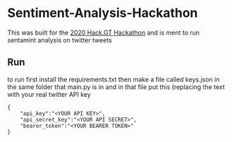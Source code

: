 # Sentiment-Analysis-Hackathon

This was built for the [2020 Hack.GT Hackathon](https://2020.hack.gt/) and is ment to run sentamint analysis on twitter tweets

## Run
to run first install the requirements.txt then make a file called keys.json in the same folder that main.py is in and in that file put this (replacing the text with your real twitter API key

    {
        "api_key":"<YOUR API KEY>",
        "api_secret_key":"<YOUR API SECRET>",
        "bearer_token":"<YOUR BEARER TOKEN>"
    }
